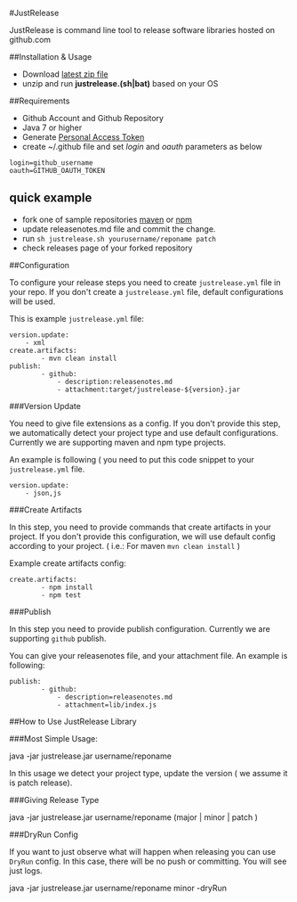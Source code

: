 
#JustRelease

JustRelease is command line tool to release software libraries hosted on github.com

##Installation & Usage

- Download [latest zip file](https://github.com/justrelease/justrelease/releases)
- unzip and run **justrelease.(sh|bat)** based on your OS

##Requirements


- Github Account and Github Repository
- Java 7 or higher
- Generate [Personal Access Token](https://github.com/settings/tokens)
- create ~/.github file and set *login* and *oauth* parameters as below
```
login=github_username
oauth=GITHUB_OAUTH_TOKEN
```
## quick example

- fork one of sample repositories [maven](https://github.com/justrelease/justrelease-sample-maven) or [npm](https://github.com/justrelease/justrelease-sample-npm)
- update releasenotes.md file and commit the change.
- run `sh justrelease.sh yourusername/reponame patch`
- check releases page of your forked repository

##Configuration

To configure your release steps you need to create `justrelease.yml` file in your repo.
If you don't create a `justrelease.yml` file, default configurations will be used.

This is example `justrelease.yml` file:

```
version.update:
    - xml
create.artifacts:
        - mvn clean install
publish:
        - github:
            - description:releasenotes.md
            - attachment:target/justrelease-${version}.jar
```


###Version Update

You need to give file extensions as a config. If you don't provide this step, we automatically detect your project type
and use default configurations. Currently we are supporting maven and npm type projects.

An example is following ( you need to put this code snippet to your `justrelease.yml` file.

```
version.update:
    - json,js
```

###Create Artifacts

In this step, you need to provide commands that create artifacts in your project. If you don't provide this configuration,
we will use default config according to your project. ( i.e.: For maven `mvn clean install` )

Example create artifacts config:

```
create.artifacts:
        - npm install
        - npm test
```

###Publish

In this step you need to provide publish configuration. Currently we are supporting `github` publish.

You can give your releasenotes file, and your attachment file.
An example is following:

```
publish:
        - github:
            - description=releasenotes.md
            - attachment=lib/index.js
```

##How to Use JustRelease Library

###Most Simple Usage:

java -jar justrelease.jar username/reponame

In this usage we detect your project type, update the version ( we assume it is patch release).


###Giving Release Type

java -jar justrelease.jar username/reponame (major | minor | patch )


###DryRun Config

If you want to just observe what will happen when releasing you can use `DryRun` config.
In this case, there will be no push or committing. You will see just logs.

java -jar justrelease.jar username/reponame minor -dryRun

